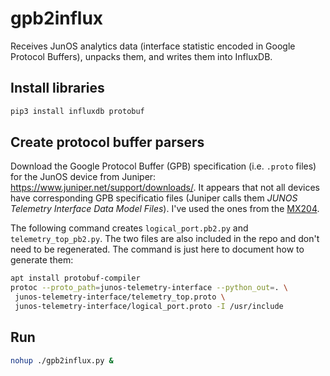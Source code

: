 # gpb2influx

Receives JunOS analytics data (interface statistic encoded in Google Protocol Buffers), unpacks them, and writes them into InfluxDB.

## Install libraries

```bash
pip3 install influxdb protobuf
```

## Create protocol buffer parsers

Download the Google Protocol Buffer (GPB) specification (i.e. `.proto` files) for the JunOS device from Juniper: https://www.juniper.net/support/downloads/. It appears that not all devices have corresponding GPB specificatio files (Juniper calls them *JUNOS Telemetry Interface Data Model Files*). I've used the ones from the [MX204](https://www.juniper.net/support/downloads/?p=mx204).

The following command creates `logical_port.pb2.py` and `telemetry_top_pb2.py`. The two files are also included in the repo and don't need to be regenerated. The command is just here to document how to generate them:

```bash
apt install protobuf-compiler
protoc --proto_path=junos-telemetry-interface --python_out=. \
 junos-telemetry-interface/telemetry_top.proto \
 junos-telemetry-interface/logical_port.proto -I /usr/include
```

## Run

```bash
nohup ./gpb2influx.py &
```